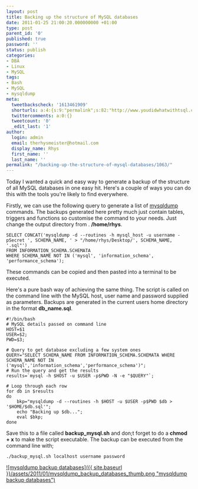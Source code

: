 ```yaml
---
layout: post
title: Backing up the structure of MySQL databases
date: 2011-01-25 21:00:20.000000000 +01:00
type: post
parent_id: '0'
published: true
password: ''
status: publish
categories:
- DBA
- Linux
- MySQL
tags:
- Bash
- MySQL
- mysqldump
meta:
  tweetbackscheck: '1613461909'
  shorturls: a:4:{s:9:"permalink";s:82:"http://www.youdidwhatwithtsql.com/backing-up-the-structure-of-mysql-databases/1063";s:7:"tinyurl";s:26:"http://tinyurl.com/642xawq";s:4:"isgd";s:19:"http://is.gd/rtuW7S";s:5:"bitly";s:20:"http://bit.ly/hUaX5N";}
  twittercomments: a:0:{}
  tweetcount: '0'
  _edit_last: '1'
author:
  login: admin
  email: therhysmeister@hotmail.com
  display_name: Rhys
  first_name: ''
  last_name: ''
permalink: "/backing-up-the-structure-of-mysql-databases/1063/"
---
```

Today I wanted a quick and easy way to generate a backup of the structure of all MySQL databases in one easy hit. Here's a couple of ways you can do this with the tools you're likely to find everywhere.

Firstly, we can use the following query to generate a list of [mysqldump](http://dev.mysql.com/doc/refman/5.1/en/mysqldump.html "mysqldump database backup program") commands. The backups generated here pretty much just contain tables, triggers and functions so customise the command to your needs. Just change the output directory from . **/home/rhys**.

```
SELECT CONCAT('mysqldump -d --routines -h mysql_host -u username -pSecret ', SCHEMA_NAME, ' > "/home/rhys/Desktop/', SCHEMA_NAME, '.sql"')
FROM INFORMATION_SCHEMA.SCHEMATA
WHERE SCHEMA_NAME NOT IN ('mysql', 'information_schema', 'performance_schema');
```

These commands can be copied and then pasted into a terminal to be executed.

Here's a pure bash way of achieving the same thing. The script is called on the command line with the MySQL host, user name and password supplied as parameters. Backups are generated in the current users home directory in the format **db\_name.sql**.

```
#!/bin/bash
# MySQL details passed on command line
HOST=$1
USER=$2;
PWD=$3;

# Query to get database excluding a few system ones
QUERY="SELECT SCHEMA_NAME FROM INFORMATION_SCHEMA.SCHEMATA WHERE SCHEMA_NAME NOT IN ('mysql','information_schema','performance_schema')";
# Run the query and get the results
results=`mysql -h $HOST -u $USER -p$PWD -N -e "$QUERY"`;

# Loop through each row
for db in $results
do
	bkp="mysqldump -d --routines -h $HOST -u $USER -p$PWD $db > '$HOME/$db.sql'";
	echo "Backing up $db...";
	eval $bkp;
done
```

Save this to a file called **backup\_mysql.sh** and don;t forget to do a **chmod + x** to make the script executable. The backup can be executed from the command line with;

```
./backup_mysql.sh localhost username password
```

[![mysqldump backup databases]({{ site.baseurl }}/assets/2011/01/mysqldump_backup_databases_thumb.png "mysqldump backup databases")](http://www.youdidwhatwithtsql.com/wp-content/uploads/2011/8f94a578fd9d_11B87/mysqldump_backup_databases.png)

